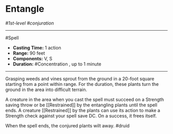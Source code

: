 # Entangle
*#1st-level #conjuration*
___ 
#Spell
- **Casting Time:** 1 action
- **Range:** 90 feet
- **Components:** V, S
- **Duration:** #Concentration , up to 1 minute
---
Grasping weeds and vines sprout from the ground in a 20-foot square starting from a point within range. For the duration, these plants turn the ground in the area into difficult terrain.

A creature in the area when you cast the spell must succeed on a Strength saving throw or be [[Restrained]] by the entangling plants until the spell ends. A creature [[Restrained]] by the plants can use its action to make a Strength check against your spell save DC. On a success, it frees itself.

When the spell ends, the conjured plants wilt away.
#druid